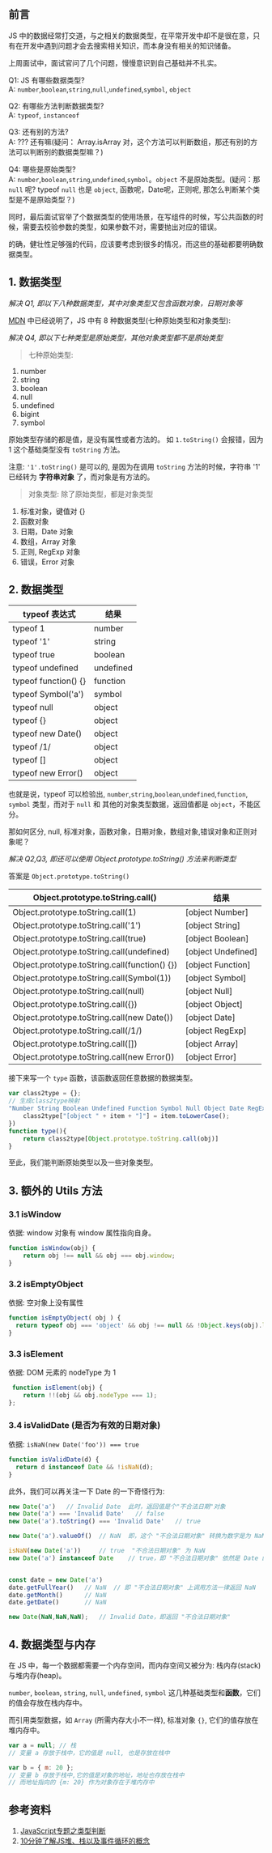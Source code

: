 ## 前言

JS 中的数据经常打交道，与之相关的数据类型，在平常开发中却不是很在意，只有在开发中遇到问题才会去搜索相关知识，而本身没有相关的知识储备。  

上周面试中，面试官问了几个问题，慢慢意识到自己基础并不扎实。  

Q1: JS 有哪些数据类型?  
A: `number`,`boolean`,`string`,`null`,`undefined`,`symbol`, `object`

Q2: 有哪些方法判断数据类型?  
A: `typeof`, `instanceof`  

Q3: 还有别的方法?  
A: ??? 还有嘛(疑问： Array.isArray 对，这个方法可以判断数组，那还有别的方法可以判断别的数据类型嘛？)  

Q4: 哪些是原始类型?  
A: `number`,`boolean`,`string`,`undefined`,`symbol`。`object` 不是原始类型。(疑问：那 `null` 呢? typeof `null` 也是 `object`, 函数呢，Date呢，正则呢,  那怎么判断某个类型是不是原始类型？)  

同时，最后面试官举了个数据类型的使用场景，在写组件的时候，写公共函数的时候，需要去校验参数的类型，如果参数不对，需要抛出对应的错误。  

的确，健壮性足够强的代码，应该要考虑到很多的情况，而这些的基础都要明确数据类型。  

## 1. 数据类型

*解决 Q1, 即以下八种数据类型，其中对象类型又包含函数对象，日期对象等*  

[MDN](https://developer.mozilla.org/zh-CN/docs/Web/JavaScript/Data_structures) 中已经说明了，JS 中有 8 种数据类型(七种原始类型和对象类型):  

*解决 Q4, 即以下七种类型是原始类型，其他对象类型都不是原始类型*  

> 七种原始类型:  
1. number
2. string
3. boolean
4. null
5. undefined
6. bigint
7. symbol  

原始类型存储的都是值，是没有属性或者方法的。 如 `1.toString()` 会报错，因为 1 这个基础类型没有 `toString` 方法。  

注意:  `'1'.toString()` 是可以的, 是因为在调用 `toString` 方法的时候，字符串 '1' 已经转为 **字符串对象** 了，而对象是有方法的。  

> 对象类型: 除了原始类型，都是对象类型

1. 标准对象，键值对 {}
2. 函数对象
3. 日期，Date 对象
4. 数组，Array 对象
5. 正则, RegExp 对象
6. 错误，Error 对象

## 2. 数据类型

| typeof 表达式 | 结果 |
| --- | --- |
| typeof 1 | number |
| typeof '1' | string |
| typeof true | boolean |
| typeof undefined | undefined |
| typeof function() {} | function |
| typeof Symbol('a') | symbol |
| typeof null | object |
| typeof {} | object |
| typeof new Date() | object |
| typeof /1/ | object |
| typeof [] | object |  
| typeof new Error() | object |  

也就是说，typeof 可以检验出, `number`,`string`,`boolean`,`undefined`,`function`, `symbol` 类型，而对于 `null` 和 其他的对象类型数据，返回值都是 `object`，不能区分。  

那如何区分, null, 标准对象，函数对象，日期对象，数组对象,错误对象和正则对象呢？  

*解决 Q2,Q3, 即还可以使用 Object.prototype.toString() 方法来判断类型*  

答案是 `Object.prototype.toString()`  

| Object.prototype.toString.call() | 结果 |
| --- | --- |
| Object.prototype.toString.call(1) | [object Number] |
| Object.prototype.toString.call('1') | [object String] |
| Object.prototype.toString.call(true) | [object Boolean] |
| Object.prototype.toString.call(undefined) | [object Undefined] |
| Object.prototype.toString.call(function() {}) | [object Function] |
| Object.prototype.toString.call(Symbol(1)) | [object Symbol] |
| Object.prototype.toString.call(null) | [object Null] |
| Object.prototype.toString.call({}) | [object Object] |
| Object.prototype.toString.call(new Date()) | [object Date] |
| Object.prototype.toString.call(/1/) | [object RegExp] |
| Object.prototype.toString.call([]) | [object Array] |
| Object.prototype.toString.call(new Error()) | [object Error] |

接下来写一个 `type` 函数，该函数返回任意数据的数据类型。  

```js
var class2type = {};
// 生成class2type映射
"Number String Boolean Undefined Function Symbol Null Object Date RegExp Array Error".split(" ").map(function(item, index) {
    class2type["[object " + item + "]"] = item.toLowerCase();
})
function type(){
    return class2type[Object.prototype.toString.call(obj)]
}
```

至此，我们能判断原始类型以及一些对象类型。  

## 3. 额外的 Utils 方法

### 3.1 isWindow 
依据:  window 对象有 window 属性指向自身。  
```js
function isWindow(obj) {
    return obj !== null && obj === obj.window;
}
```

### 3.2 isEmptyObject

依据: 空对象上没有属性  
```js
function isEmptyObject( obj ) {
  return typeof obj === 'object' && obj !== null && !Object.keys(obj).length
}
```

### 3.3 isElement

依据: DOM 元素的 nodeType 为 1

```js
 function isElement(obj) {
    return !!(obj && obj.nodeType === 1);
};
```  

### 3.4 isValidDate (是否为有效的日期对象)

依据: `isNaN(new Date('foo')) === true`

```js
function isValidDate(d) {
  return d instanceof Date && !isNaN(d);
}
```

此外，我们可以再关注一下 Date 的一下奇怪行为:  

```js
new Date('a')   // Invalid Date  此时，返回值是个"不合法日期"对象
new Date('a') === 'Invalid Date'   // false
new Date('a').toString() === 'Invalid Date'   // true

new Date('a').valueOf()  // NaN  即，这个 "不合法日期对象" 转换为数字是为 NaN  

isNaN(new Date('a'))     // true  "不合法日期对象" 为 NaN
new Date('a') instanceof Date    // true，即 "不合法日期对象" 依然是 Date 的实例


const date = new Date('a')
date.getFullYear()   // NaN  // 即 "不合法日期对象" 上调用方法一律返回 NaN
date.getMonth()      // NaN
date.getDate()       // NaN

new Date(NaN,NaN,NaN);   // Invalid Date，即返回 "不合法日期对象" 
```

## 4. 数据类型与内存

在 JS 中，每一个数据都需要一个内存空间，而内存空间又被分为:  栈内存(stack)与堆内存(heap)。

`number`, `boolean`, `string`, `null`, `undefined`, `symbol` 这几种基础类型和**函数**，它们的值会存放在栈内存中。  

而引用类型数据，如 `Array` (所需内存大小不一样), 标准对象 `{}`, 它们的值存放在堆内存中。  

```js
var a = null; // 栈
// 变量 a 存放于栈中，它的值是 null, 也是存放在栈中

var b = { m: 20 }; 
// 变量 b 存放于栈中,它的值是对象的地址，地址也存放在栈中
// 而地址指向的 {m: 20} 作为对象存在于堆内存中
```

## 参考资料

1. [JavaScript专题之类型判断](https://github.com/mqyqingfeng/Blog/issues/28)
2. [10分钟了解JS堆、栈以及事件循环的概念](https://juejin.im/post/5b1deac06fb9a01e643e2a95)